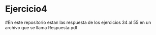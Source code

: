# Ejercicio4
#En este repositorio estan las respuesta de los ejercicios 34 al 55 en un archivo que se llama Respuesta.pdf